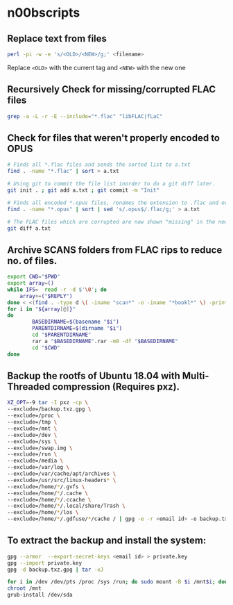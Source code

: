 # n00bscripts
## Replace text from files
```bash
perl -pi -w -e 's/<OLD>/<NEW>/g;' <filename>
```
Replace `<OLD>` with the current tag and `<NEW>` with the new one

## Recursively Check for missing/corrupted FLAC files
```bash
grep -a -L -r -E --include="*.flac" "libFLAC|fLaC"
```
## Check for files that weren't properly encoded to OPUS
```bash
# Finds all *.flac files and sends the sorted list to a.txt
find . -name "*.flac" | sort > a.txt

# Using git to commit the file list inorder to do a git diff later. 
git init . ; git add a.txt ; git commit -m "Init"

# Finds all encoded *.opus files, renames the extension to .flac and overwrites a.txt with the new list.
find . -name "*.opus" | sort | sed 's/.opus$/.flac/g;' > a.txt

# The FLAC files which are corrupted are now shown "missing" in the new list (As they couldn't be encoded).
git diff a.txt
```

## Archive SCANS folders from FLAC rips to reduce no. of files.
```bash
export CWD="$PWD"
export array=()
while IFS=  read -r -d $'\0'; do
    array+=("$REPLY")
done < <(find . -type d \( -iname "scan*" -o -iname "*bookl*" \) -print0)
for i in "${array[@]}"
do
        BASEDIRNAME=$(basename "$i")
        PARENTDIRNAME=$(dirname "$i")
        cd "$PARENTDIRNAME"
        rar a "$BASEDIRNAME".rar -m0 -df "$BASEDIRNAME"
        cd "$CWD"
done
```

## Backup the rootfs of Ubuntu 18.04 with Multi-Threaded compression (Requires pxz).
```bash
XZ_OPT=-9 tar -I pxz -cp \
--exclude=/backup.txz.gpg \
--exclude=/proc \
--exclude=/tmp \
--exclude=/mnt \
--exclude=/dev \
--exclude=/sys \
--exclude=/swap.img \
--exclude=/run \
--exclude=/media \
--exclude=/var/log \
--exclude=/var/cache/apt/archives \
--exclude=/usr/src/linux-headers* \
--exclude=/home/*/.gvfs \
--exclude=/home/*/.cache \
--exclude=/home/*/.ccache \
--exclude=/home/*/.local/share/Trash \
--exclude=/home/*/los \
--exclude=/home/*/.gdfuse/*/cache / | gpg -e -r <email id> -o backup.txz.gpg
```

## To extract the backup and install the system:
```bash
gpg --armor  --export-secret-keys <email id> > private.key
gpg --import private.key
gpg -d backup.txz.gpg | tar -xJ

for i in /dev /dev/pts /proc /sys /run; do sudo mount -B $i /mnt$i; done
chroot /mnt
grub-install /dev/sda
```
